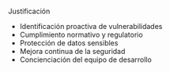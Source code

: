 <br/>
Justificación

- Identificación proactiva de vulnerabilidades
- Cumplimiento normativo y regulatorio
- Protección de datos sensibles
- Mejora continua de la seguridad
- Concienciación del equipo de desarrollo
<br/>